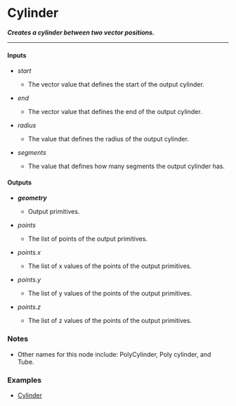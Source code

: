 # Cylinder

**_Creates a cylinder between two vector positions._**

---


#### Inputs

* _start_

  * The vector value that defines the start of the output cylinder.

* _end_

  * The vector value that defines the end of the output cylinder.

* _radius_

  * The value that defines the radius of the output cylinder.

* _segments_

  * The value that defines how many segments the output cylinder has.


#### Outputs

* **_geometry_**

  * Output primitives.

* _points_

  * The list of points of the output primitives.

* _points.x_

  * The list of x values of the points of the output primitives.

* _points.y_

  * The list of y values of the points of the output primitives.

* _points.z_

  * The list of z values of the points of the output primitives.


### Notes

* Other names for this node include: PolyCylinder, Poly cylinder, and Tube.


### Examples



* <a href="https://creator.trimble.com/graph?assetURI=whp:e85e7d19-6352-4e28-b49a-24903229d3d5&version=latest" target="_blank">Cylinder</a>
